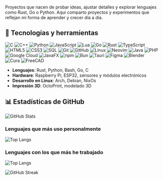 Proyectos que nacen de probar ideas, ajustar detalles y explorar lenguajes como Rust, Go o Python. 
Aquí comparto proyectos y experimentos que reflejan mi forma de aprender y crecer día a día.

## 🔧 Tecnologías y herramientas
![C](https://img.shields.io/badge/C-00599C?style=for-the-badge&logo=c&logoColor=white) ![C++](https://img.shields.io/badge/C++-00599C?style=for-the-badge&logo=c%2B%2B&logoColor=white) ![Python](https://img.shields.io/badge/Python-3776AB?style=for-the-badge&logo=python&logoColor=white) ![JavaScript](https://img.shields.io/badge/JavaScript-F7DF1E?style=for-the-badge&logo=javascript&logoColor=black) ![Lua](https://img.shields.io/badge/Lua-2C2D72?style=for-the-badge&logo=lua&logoColor=white) ![Go](https://img.shields.io/badge/Go-00ADD8?style=for-the-badge&logo=go&logoColor=white) ![Rust](https://img.shields.io/badge/Rust-000000?style=for-the-badge&logo=rust&logoColor=white) ![TypeScript](https://img.shields.io/badge/TypeScript-3178C6?style=for-the-badge&logo=typescript&logoColor=white) ![HTML5](https://img.shields.io/badge/HTML5-E34F26?style=for-the-badge&logo=html5&logoColor=white) ![CSS3](https://img.shields.io/badge/CSS3-1572B6?style=for-the-badge&logo=css3&logoColor=white) ![SQL](https://img.shields.io/badge/SQL-4479A1?style=for-the-badge&logo=sql&logoColor=white) ![Git](https://img.shields.io/badge/Git-F05032?style=for-the-badge&logo=git&logoColor=white) ![GitHub](https://img.shields.io/badge/GitHub-181717?style=for-the-badge&logo=github&logoColor=white) ![Linux](https://img.shields.io/badge/Linux-FCC624?style=for-the-badge&logo=linux&logoColor=black)  ![Neovim](https://img.shields.io/badge/Neovim-57A143?style=for-the-badge&logo=neovim&logoColor=white) ![Java](https://img.shields.io/badge/Java-007396?style=for-the-badge&logo=java&logoColor=white) ![PHP](https://img.shields.io/badge/PHP-777BB4?style=for-the-badge&logo=php&logoColor=white) ![Google Cloud](https://img.shields.io/badge/Google%20Cloud-4285F4?style=for-the-badge&logo=google-cloud&logoColor=white) ![JavaFX](https://img.shields.io/badge/JavaFX-007396?style=for-the-badge&logo=java&logoColor=white) ![npm](https://img.shields.io/badge/npm-CB3837?style=for-the-badge&logo=npm&logoColor=white) ![Bun](https://img.shields.io/badge/Bun-000000?style=for-the-badge&logo=bun&logoColor=white) ![Tauri](https://img.shields.io/badge/Tauri-FFC131?style=for-the-badge&logo=tauri&logoColor=white) ![Figma](https://img.shields.io/badge/Figma-F24E1E?style=for-the-badge&logo=figma&logoColor=white) ![Blender](https://img.shields.io/badge/Blender-F5792A?style=for-the-badge&logo=blender&logoColor=white) ![Cura](https://img.shields.io/badge/Cura-FFBB00?style=for-the-badge&logo=cura&logoColor=white) ![FreeCAD](https://img.shields.io/badge/FreeCAD-005288?style=for-the-badge&logo=freecad&logoColor=white)
- **Lenguajes**: Rust, Python, Bash, Go, C
- **Hardware**: Raspberry Pi, ESP32, sensores y módulos electrónicos
- **Desarrollo en Linux**: Arch, Debian, NixOs
- **Impresión 3D**: OctoPrint, modelado 3D

## 📊 Estadísticas de GitHub
![GitHub Stats](https://github-readme-stats.vercel.app/api?username=senchpimy&show_icons=true&theme=dark)
### Lenguajes que más uso personalmente
![Top Langs](https://github-readme-stats.vercel.app/api/top-langs/?username=senchpimy&layout=compact&theme=dark&hide=html,c,scss,css,vim%20script,lua)
### Lenguajes con los que más he trabajado
![Top Langs](https://github-readme-stats.vercel.app/api/top-langs/?username=senchpimy&layout=compact&theme=dark)

![GitHub Streak](https://github-readme-streak-stats.herokuapp.com/?user=senchpimy&theme=dark)
